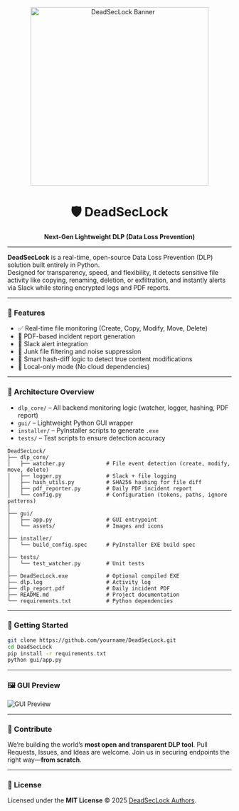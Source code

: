 <!-- DeadSecLock Banner -->
<p align="center">
  <img src="https://github.com/user-attachments/assets/a90dec8c-cab6-492d-aff5-d6943124fbab" alt="DeadSecLock Banner" width="400"/>
</p>

<h1 align="center">🛡️ DeadSecLock</h1>
<p align="center"><strong>Next-Gen Lightweight DLP (Data Loss Prevention)</strong></p>

---

**DeadSecLock** is a real-time, open-source Data Loss Prevention (DLP) solution built entirely in Python.  
Designed for transparency, speed, and flexibility, it detects sensitive file activity like copying, renaming, deletion, or exfiltration, and instantly alerts via Slack while storing encrypted logs and PDF reports.

---

### 🔧 Features

- ✅ Real-time file monitoring (Create, Copy, Modify, Move, Delete)
- 📄 PDF-based incident report generation
- 📩 Slack alert integration
- 🚫 Junk file filtering and noise suppression
- 🧠 Smart hash-diff logic to detect true content modifications
- 🔐 Local-only mode (No cloud dependencies)

---

### 📂 Architecture Overview

- `dlp_core/` – All backend monitoring logic (watcher, logger, hashing, PDF report)
- `gui/` – Lightweight Python GUI wrapper
- `installer/` – PyInstaller scripts to generate `.exe`
- `tests/` – Test scripts to ensure detection accuracy

```plaintext
DeadSecLock/
├── dlp_core/
│   ├── watcher.py             # File event detection (create, modify, move, delete)
│   ├── logger.py              # Slack + file logging
│   ├── hash_utils.py          # SHA256 hashing for file diff
│   ├── pdf_reporter.py        # Daily PDF incident report
│   └── config.py              # Configuration (tokens, paths, ignore patterns)
│
├── gui/
│   ├── app.py                 # GUI entrypoint
│   └── assets/                # Images and icons
│
├── installer/
│   └── build_config.spec      # PyInstaller EXE build spec
│
├── tests/
│   └── test_watcher.py        # Unit tests
│
├── DeadSecLock.exe            # Optional compiled EXE
├── dlp.log                    # Activity log
├── dlp_report.pdf             # Daily incident PDF
├── README.md                  # Project documentation
└── requirements.txt           # Python dependencies
````

---

### 🚀 Getting Started

```bash
git clone https://github.com/yourname/DeadSecLock.git
cd DeadSecLock
pip install -r requirements.txt
python gui/app.py
```

---

### 🖼️ GUI Preview

![GUI Preview](./gui/assets/deadseclock-banner.png)

---

### 🤝 Contribute

We’re building the world’s **most open and transparent DLP tool**.
Pull Requests, Issues, and Ideas are welcome. Join us in securing endpoints the right way—**from scratch**.

---

### 📜 License

Licensed under the **MIT License** © 2025 [DeadSecLock Authors](https://github.com/Esther7171/DeadSecLock).
